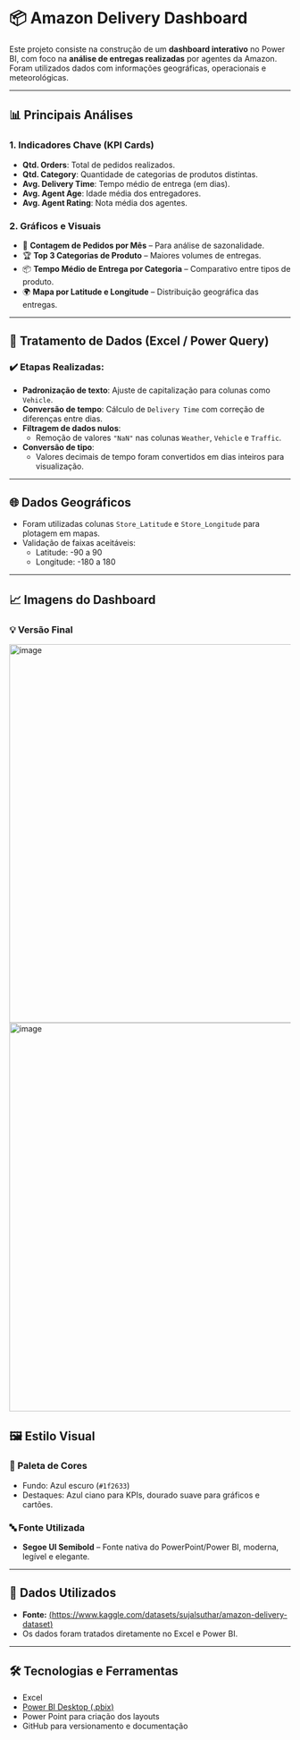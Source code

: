 # 📦 Amazon Delivery Dashboard

Este projeto consiste na construção de um **dashboard interativo** no Power BI, com foco na **análise de entregas realizadas** por agentes da Amazon. Foram utilizados dados com informações geográficas, operacionais e meteorológicas.

---

## 📊 Principais Análises

### 1. **Indicadores Chave (KPI Cards)**
- **Qtd. Orders**: Total de pedidos realizados.
- **Qtd. Category**: Quantidade de categorias de produtos distintas.
- **Avg. Delivery Time**: Tempo médio de entrega (em dias).
- **Avg. Agent Age**: Idade média dos entregadores.
- **Avg. Agent Rating**: Nota média dos agentes.

### 2. **Gráficos e Visuais**
- 📅 **Contagem de Pedidos por Mês** – Para análise de sazonalidade.
- 🏆 **Top 3 Categorias de Produto** – Maiores volumes de entregas.
- 📦 **Tempo Médio de Entrega por Categoria** – Comparativo entre tipos de produto.
- 🌍 **Mapa por Latitude e Longitude** – Distribuição geográfica das entregas.

---

## 🧹 Tratamento de Dados (Excel / Power Query)

### ✔️ Etapas Realizadas:
- **Padronização de texto**: Ajuste de capitalização para colunas como `Vehicle`.
- **Conversão de tempo**: Cálculo de `Delivery Time` com correção de diferenças entre dias.
- **Filtragem de dados nulos**:
  - Remoção de valores `"NaN"` nas colunas `Weather`, `Vehicle` e `Traffic`.
- **Conversão de tipo**:
  - Valores decimais de tempo foram convertidos em dias inteiros para visualização.

---

## 🌐 Dados Geográficos

- Foram utilizadas colunas `Store_Latitude` e `Store_Longitude` para plotagem em mapas.
- Validação de faixas aceitáveis:
  - Latitude: -90 a 90
  - Longitude: -180 a 180

---

## 📈 Imagens do Dashboard

### 💡 Versão Final

<img width="1245" height="677" alt="image" src="https://github.com/user-attachments/assets/8aeb9261-2a03-4ee8-9f3a-e0f0c4fb5e31" />

<img width="1242" height="695" alt="image" src="https://github.com/user-attachments/assets/0be29054-bf93-4326-abfd-e1b315475b6f" />

## 🖼️ Estilo Visual

### 🎨 Paleta de Cores
- Fundo: Azul escuro (`#1f2633`)
- Destaques: Azul ciano para KPIs, dourado suave para gráficos e cartões.

### 🔤 Fonte Utilizada
- **Segoe UI Semibold** – Fonte nativa do PowerPoint/Power BI, moderna, legível e elegante.

---

## 🧩 Dados Utilizados

- **Fonte:** [(https://www.kaggle.com/datasets/sujalsuthar/amazon-delivery-dataset)](https://www.kaggle.com/datasets/sujalsuthar/amazon-delivery-dataset)
- Os dados foram tratados diretamente no Excel e Power BI.

---

## 🛠 Tecnologias e Ferramentas

- Excel
- [Power BI Desktop (.pbix)](https://powerbi.microsoft.com/)
- Power Point para criação dos layouts
- GitHub para versionamento e documentação
